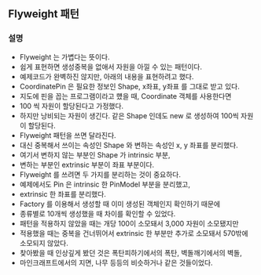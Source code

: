 ## Flyweight 패턴

### 설명

- Flyweight 는 가볍다는 뜻이다.
- 쉽게 표현하면 생성중복을 없애서 자원을 아낄 수 있는 패턴이다.
- 예제코드가 완벽하진 않지만, 아래의 내용을 표현하려고 했다.
- CoordinatePin 은 필요한 정보인 Shape, x좌표, y좌표 를 그대로 받고 있다.
- 지도에 핀을 꼽는 프로그램이라고 헀을 때, Coordinate 객체를 사용한다면
- 100 씩 자원이 할당된다고 가정했다.
- 하지만 낭비되는 자원이 생긴다. 같은 Shape 인데도 new 로 생성하여 100씩 자원이 할당된다.
- Flyweight 패턴을 쓰면 달라진다.
- 대신 중복해서 쓰이는 속성인 Shape 와 변하는 속성인 x, y 좌표를 분리했다.
- 여기서 변하지 않는 부분인 Shape 가 intrinsic 부분,
- 변하는 부분인 extrinsic 부분이 좌표 부분이다.
- Flyweight 를 쓰려면 두 가지를 분리하는 것이 중요하다.
- 예제에서도 Pin 은 intrinsic 한 PinModel 부분을 분리했고,
- extrinsic 한 좌표를 분리했다.
- Factory 를 이용해서 생성할 때 이미 생성된 객체인지 확인하기 때문에
- 종류별로 10개씩 생성했을 때 차이를 확인할 수 있었다.
- 패턴을 적용하지 않았을 때는 개당 100이 소모돼서 3,000 자원이 소모됐지만
- 적용했을 때는 중복을 건너뛰어서 extrinsic 한 부분만 추가로 소모돼서 570밖에 소모되지 않았다.
- 찾아봤을 때 인상깊게 봤던 것은 폭탄피하기에서의 폭탄, 벽돌깨기에서의 벽돌,
- 마인크래프트에서의 지면, 나무 등등의 비슷하거나 같은 것들이었다.
